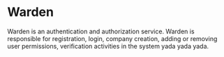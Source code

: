 # Warden
Warden is an authentication and authorization service. Warden is responsible for registration, login, company creation, adding or removing user permissions, verification activities in the system yada yada yada.